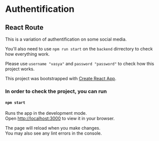 # Authentification

## React Route

This is a variation of authentification on some social media.

You'll also need to use `npm run start` on the `backend` dirrectory to check how everything work.

Please use `username "vasya"` and `password "password"` to check how this project works.

This project was bootstrapped with [Create React App](https://github.com/facebook/create-react-app).

### In order to check the project, you can run

#### `npm start`

Runs the app in the development mode.\
Open [http://localhost:3000](http://localhost:3000) to view it in your browser.

The page will reload when you make changes.\
You may also see any lint errors in the console.
